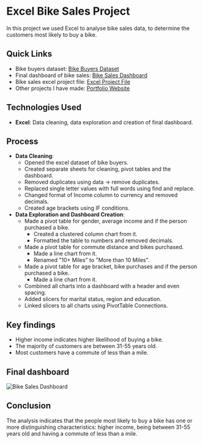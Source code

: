 # Excel Bike Sales Project
In this project we used Excel to analyse bike sales data, to determine the customers most likely to buy a bike. 

## Quick Links
- Bike buyers dataset: [Bike Buyers Dataset](bike_buyers_dataset.xlsx)
- Final dashboard of bike sales: [Bike Sales Dashboard](bike_sales_dashboard.png)
- Bike sales excel project file: [Excel Project File](bike_sales_project.xlsx)
- Other projects I have made: [Portfolio Website](https://lucashoffschmidt.github.io/)

## Technologies Used
- **Excel**: Data cleaning, data exploration and creation of final dashboard.

## Process
- **Data Cleaning**:
  - Opened the excel dataset of bike buyers.   
  - Created separate sheets for cleaning, pivot tables and the dashboard.
  - Removed duplicates using data -> remove duplicates.
  - Replaced single letter values with full words using find and replace.
  - Changed format of Income column to currency and removed decimals.
  - Created age brackets using IF conditions.
- **Data Exploration and Dashboard Creation**:
  - Made a pivot table for gender, average income and if the person purchased a bike. 
    - Created a clustered column chart from it.
    - Formatted the table to numbers and removed decimals.
  - Made a pivot table for commute distance and bikes purchased. 
    - Made a line chart from it.
    - Renamed "10+ Miles" to "More than 10 Miles".
  - Made a pivot table for age bracket, bike purchases and if the person purchased a bike.
    - Made a line chart from it.
  -  Combined all charts into a dashboard with a header and even spacing. 
  -  Added slicers for marital status, region and education.
  -  Linked slicers to all charts using PivotTable Connections.

## Key findings
- Higher income indicates higher likelihood of buying a bike.
- The majority of customers are between 31-55 years old.
- Most customers have a commute of less than a mile.

## Final dashboard
![Bike Sales Dashboard](bike_sales_dashboard.png)

## Conclusion
The analysis indicates that the people most likely to buy a bike has one or more distinguishing characteristics: higher income, being between 31-55 years old and having a commute of less than a mile. 
